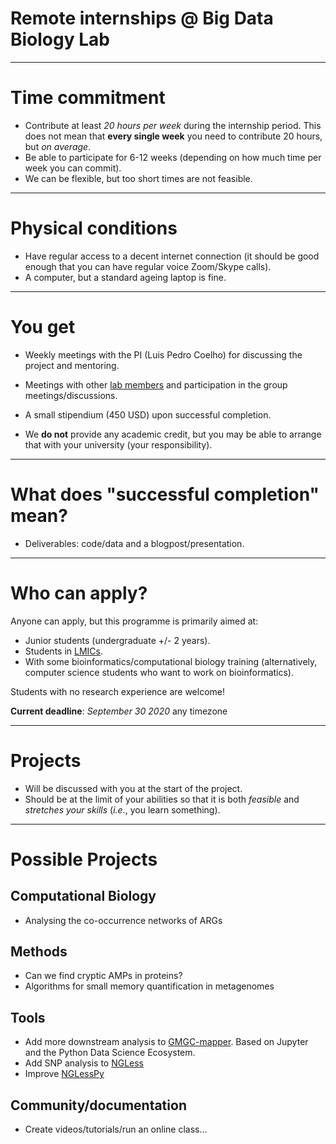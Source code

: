 # Remote internships @ Big Data Biology Lab

---

# Time commitment

- Contribute at least _20 hours per week_ during the internship period. This
  does not mean that **every single week** you need to contribute 20 hours, but
  _on average_.
- Be able to participate for 6-12 weeks (depending on how much time per week
  you can commit).
- We can be flexible, but too short times are not feasible.

---

# Physical conditions

- Have regular access to a decent internet connection (it should be good enough
  that you can have regular voice Zoom/Skype calls).
- A computer, but a standard ageing laptop is fine.

---

# You get

- Weekly meetings with the PI (Luis Pedro Coelho) for discussing the project
  and mentoring.
- Meetings with other [lab members](https://big-data-biology.org/people) and
  participation in the group meetings/discussions.
- A small stipendium (450 USD) upon successful completion.

- We **do not** provide any academic credit, but you may be able to arrange
  that with your university (your responsibility).

---

# What does "successful completion" mean?

- Deliverables: code/data and a blogpost/presentation.

---

# Who can apply?

Anyone can apply, but this programme is primarily aimed at:

- Junior students (undergraduate +/- 2 years).
- Students in [LMICs](https://wellcome.ac.uk/grant-funding/guidance/low-and-middle-income-countries).
- With some bioinformatics/computational biology training (alternatively,
  computer science students who want to work on bioinformatics).

Students with no research experience are welcome!

**Current deadline**: _September 30 2020_ any timezone

---

# Projects

- Will be discussed with you at the start of the project.
- Should be at the limit of your abilities so that it is both _feasible_ and
  _stretches your skills_ (_i.e._, you learn something).

---

# Possible Projects

## Computational Biology

- Analysing the co-occurrence networks of ARGs

## Methods

- Can we find cryptic AMPs in proteins?
- Algorithms for small memory quantification in metagenomes

## Tools

- Add more downstream analysis to
  [GMGC-mapper](https://gmgc-mapper.readthedocs.io). Based on Jupyter and the
  Python Data Science Ecosystem.
- Add SNP analysis to [NGLess](https://ngless.embl.de/)
- Improve [NGLessPy](https://ngless.embl.de/nglesspy.html)

## Community/documentation

- Create videos/tutorials/run an online class...

